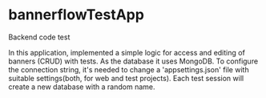 # bannerflowTestApp
Backend code test

In this application, implemented a simple logic for access and editing of banners (CRUD) with tests. As the database it uses MongoDB. To configure the connection string, it's needed to change a 'appsettings.json' file with suitable settings(both, for web and test projects). 
Each test session will create a new database with a random name.